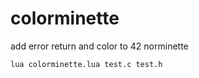 colorminette
============
add error return and color to 42 norminette

```shell
lua colorminette.lua test.c test.h
```
